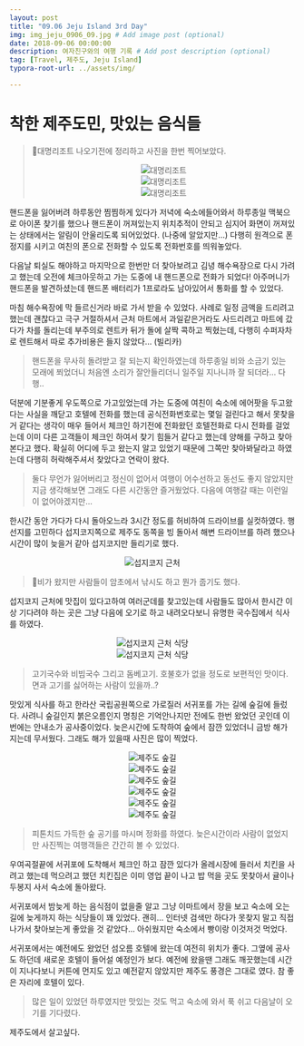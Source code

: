 ```yaml
---
layout: post
title: "09.06 Jeju Island 3rd Day"
img: img_jeju_0906_09.jpg # Add image post (optional)
date: 2018-09-06 00:00:00
description: 여자친구와의 여행 기록 # Add post description (optional)
tag: [Travel, 제주도, Jeju Island]
typora-root-url: ../assets/img/

---
```


# 착한 제주도민, 맛있는 음식들

> 대명리조트 나오기전에 정리하고 사진을 한번 찍어보았다.  
>
> <center><img alt="대명리조트" src="../assets/img/img_jeju_0906_02.jpg"></center>
>
> <center><img alt="대명리조트" src="../assets/img/img_jeju_0906_03.jpg"></center>
>
> <center><img alt="대명리조트" src="../assets/img/img_jeju_0906_04.jpg"></center>

핸드폰을 잃어버려 하루동안 찜찜하게 있다가 저녁에 숙소에들어와서 하루종일 맥북으로 아이폰 찾기를 했으나 핸드폰이 꺼져있는지 위치추적이 안되고 심지어 화면이 꺼져있는 상태에서는 알림이 안울리도록 되어있었다. (나중에 알았지만...) 다행히 원격으로 폰 정지를 시키고 여친의 폰으로 전화할 수 있도록 전화번호를 띄워놓았다. 

다음날 퇴실도 해야하고 마지막으로 한번만 더 찾아보려고 김녕 해수욕장으로 다시 가려고 했는데 오전에 체크아웃하고 가는 도중에 내 핸드폰으로 전화가 되었다! 아주머니가 핸드폰을 발견하셨는데 핸드폰 배터리가 1프로라도 남아있어서 통화를 할 수 있었다.

마침 해수욕장에 막 들르신거라 바로 가서 받을 수 있었다. 사례로 일정 금액을 드리려고 했는데 괜찮다고 극구 거절하셔서 근처 마트에서 과일같은거라도 사드리려고 마트에 갔다가 차를 돌리는데 부주의로 렌트카 뒤가 돌에 살짝 콕하고 찍혔는데, 다행히 수퍼자차로 렌트해서 따로 추가비용은 들지 않았다… (빌리카)

> 핸드폰을 무사히 돌려받고 잘 되는지 확인하였는데 하루종일 비와 소금기 있는 모래에 쬐었더니 처음엔 소리가 잘안들리더니 일주일 지나니까 잘 되더라… 다행..

덕분에 기분좋게 우도쪽으로 가고있었는데 가는 도중에 여친이 숙소에 에어팟을 두고왔다는 사실을 깨닫고 호텔에 전화를 했는데 공식전화번호로는 몇일 걸린다고 해서 못찾을거 같다는 생각이 매우 들어서 체크인 하기전에 전화왔던 호텔전화로 다시 전화를 걸었는데 이미 다른 고객들이 체크인 하여서 찾기 힘들거 같다고 했는데 양해를 구하고 찾아본다고 했다. 확실히 어디에 두고 왔는지 알고 있었기 때문에 그쪽만 찾아봐달라고 하였는데 다행히 허락해주셔서 찾았다고 연락이 왔다. 

> 둘다 무언가 잃어버리고 정신이 없어서 여행이 어수선하고 동선도 좋지 않았지만 지금 생각해보면 그래도 다른 시간동안 즐거웠었다. 다음에 여행갈 때는 이런일이 없어야겠지만...

한시간 동안 가다가 다시 돌아오느라 3시간 정도를 허비하여 드라이브를 실컷하였다. 행선지를 고민하다 섭지코지쪽으로 제주도 동쪽을 빙 돌아서 해변 드라이브를 하려 했으나 시간이 많이 늦을거 같아 섭지코지만 들리기로 했다.

<center><img alt="섭지코지 근처" src="../assets/img/img_jeju_0906_2826.jpg" title="섭지코지 근처"></center>

> 비가 왔지만 사람들이 암초에서 낚시도 하고 뭔가 줍기도 했다.

섭지코지 근처에 맛집이 있다고하여 여러군데를 찾고있는데 사람들도 많아서 한시간 이상 기다려야 하는 곳은 그냥 다음에 오기로 하고 내려오다보니 유명한 국수집에서 식사를 하였다. 

<center><img alt="섭지코지 근처 식당" src="../assets/img/img_jeju_0906_2829.jpg" title="섭지코지 근처 식당"></center>

<center><img alt="섭지코지 근처 식당" src="../assets/img/img_jeju_0906_2830.jpg" title="섭지코지 근처 식당"></center>

> 고기국수와 비빔국수 그리고 돔베고기. 호불호가 없을 정도로 보편적인 맛이다. 면과 고기를 싫어하는 사람이 있을까..?

맛있게 식사를 하고 한라산 국립공원쪽으로 가로질러 서귀포를 가는 길에 숲길에 들렀다. 사려니 숲길인지 붉은오름인지 명칭은 기억안나지만 전에도 한번 왔었던 곳인데 이번에는 안내소가 공사중이었다. 늦은시간에 도착하여 숲에서 잠깐 있었더니 금방 해가 지는데 무서웠다. 그래도 해가 있을때 사진은 많이 찍었다.

<center><img alt="제주도 숲길" src="../assets/img/img_jeju_0906_05.jpg" title="제주도 숲길"></center>

<center><img alt="제주도 숲길" src="../assets/img/img_jeju_0906_06.jpg" title="제주도 숲길"></center>

<center><img alt="제주도 숲길" src="../assets/img/img_jeju_0906_07.jpg" title="제주도 숲길"></center>

<center><img alt="제주도 숲길" src="../assets/img/img_jeju_0906_08.jpg" title="제주도 숲길"></center>

<center><img alt="제주도 숲길" src="../assets/img/img_jeju_0906_05.jpg" title="제주도 숲길"></center>

<center><img alt="제주도 숲길" src="../assets/img/img_jeju_0906_01.jpg" title="제주도 숲길"></center>

> 피톤치드 가득한 숲 공기를 마시며 정화를 하였다. 늦은시간이라 사람이 없었지만 사진찍는 여행객들은 간간히 볼 수 있었다.

우여곡절끝에 서귀포에 도착해서 체크인 하고 잠깐 있다가 올레시장에 들러서 치킨을 사려고 했는데 먹으려고 했던 치킨집은 이미 영업 끝이 나고 밥 먹을 곳도 못찾아서 귤이나 두봉지 사서 숙소에 돌아왔다.

서귀포에서 밤늦게 하는 음식점이 없을줄 알고 그냥 이마트에서 장을 보고 숙소에 오는길에 늦게까지 하는 식당들이 꽤 있었다. 괜히… 인터넷 검색만 하다가 못찾지 말고 직접 나가서 찾아보는게 좋았을 것 같았다… 아쉬웠지만 숙소에서 빵이랑 이것저것 먹었다.

서귀포에서는 예전에도 왔었던 섬오름 호텔에 왔는데 여전히 위치가 좋다. 그옆에 공사도 하던데 새로운 호텔이 들어설 예정인가 보다. 예전에 왔을땐 그래도 깨끗했는데 시간이 지나다보니 커튼에 먼지도 있고 예전같지 않았지만 제주도 풍경은 그대로 였다. 참 좋은 자리에 호텔이 있다.

> 많은 일이 있었던 하루였지만 맛있는 것도 먹고 숙소에 와서 푹 쉬고 다음날이 오기를 기다렸다.

제주도에서 살고싶다.